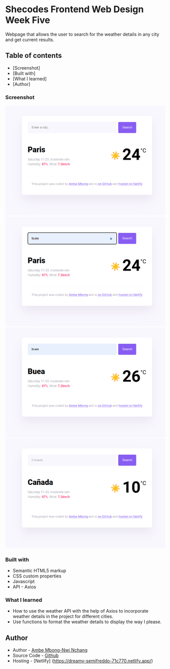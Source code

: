 # Shecodes Frontend Web Design Week Five

Webpage that allows the user to search for the weather details in any city and get current results.

## Table of contents

- [Screenshot]
- [Built with]
- [What I learned]
- [Author]

### Screenshot

![](img/one.png)
![](img/two.png)
![](img/three.png)
![](img/four.png)

### Built with

- Semantic HTML5 markup
- CSS custom properties
- Javascript
- API - Axios

### What I learned

- How to use the weather API with the help of Axios to incorporate weather details in the project for different cities.
- Use functions to format the weather details to display the way I please.

## Author

- Author - [Ambe Mbong-Nwi Nchang](https://github.com/Ambe-Mbong-Nwi)
- Source Code - [Github](https://github.com/Ambe-Mbong-Nwi/Shecodes_Hosting_Challenge)
- Hosting - [Netlify] (https://dreamy-semifreddo-71c770.netlify.app/)
